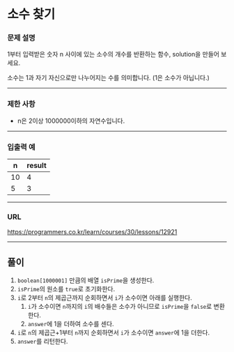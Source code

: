# 소수 찾기

### 문제 설명

1부터 입력받은 숫자 n 사이에 있는 소수의 개수를 반환하는 함수, solution을 만들어 보세요.

소수는 1과 자기 자신으로만 나누어지는 수를 의미합니다.
(1은 소수가 아닙니다.)

-----------
### 제한 사항

- n은 2이상 1000000이하의 자연수입니다.

-----------
### 입출력 예

| n   | result |
|-----|--------|
| 10  | 4      |
| 5   | 3      |

-----------
### URL

https://programmers.co.kr/learn/courses/30/lessons/12921

-----------
## 풀이
1. `boolean[1000001]` 만큼의 배열 `isPrime`을 생성한다.
2. `isPrime`의 원소를 `true`로 초기화한다.
3. `i`로 2부터 `n`의 제곱근까지 순회하면서 `i`가 소수이면 아래를 실행한다.
   1. `i`가 소수이면 `n`까지의 `i`의 배수들은 소수가 아니므로 `isPrime`을 `false`로 변환한다.
   2. `answer`에 1을 더하여 소수를 센다.
4. `i`로 `n`의 제곱근+1부터 `n`까지 순회하면서 `i`가 소수이면 `answer`에 1을 더한다.
5. `answer`를 리턴한다.